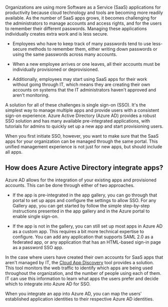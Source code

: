 Organizations are using more Software as a Service (SaaS) applications for productivity because cloud technology and tools are becoming more readily available. As the number of SaaS apps grows, it becomes challenging for the administrators to manage accounts and access rights, and for the users to remember their different passwords. Managing these applications individually creates extra work and is less secure.

- Employees who have to keep track of many passwords tend to use less-secure methods to remember them, either writing down passwords or using the same passwords across many accounts.

- When a new employee arrives or one leaves, all their accounts must be individually provisioned or deprovisioned.

- Additionally, employees may start using SaaS apps for their work without going through IT, which means they are creating their own accounts on systems that the IT administrators haven't approved and aren't monitoring.  

A solution for all of these challenges is single sign-on (SSO). It's the simplest way to manage multiple apps and provide users with a consistent sign-on experience. Azure Active Directory (Azure AD) provides a robust SSO solution and has many available pre-integrated applications, with tutorials for admins to quickly set up a new app and start provisioning users.

When you first initiate SSO, however, you want to make sure that the SaaS apps for your organization can be managed through the same portal. This unified management experience is not just for new apps, but should include all apps.  

## How does Azure Active Directory integrate apps?  

Azure AD allows for the integration of your existing apps and provisioned accounts. This can be done through either of two approaches.

- If the app is pre-integrated in the app gallery, you can go through that portal to set up apps and configure the settings to allow SSO. For any Gallery app, you can get started by follow the simple step-by-step instructions presented in the app gallery and in the Azure portal to enable single sign-on.

- If the app is not in the gallery, you can still set up most apps in Azure AD as a custom app. This requires a bit more technical expertise to configure. You can add any application that supports SAML 2.0 as a federated app, or any application that has an HTML-based sign-in page as a password SSO app.

In the case where users have created their own accounts for SaaS apps that aren't managed by IT, the [Cloud App Discovery](active-directory-cloudappdiscovery-whatis.md) tool provides a solution. This tool monitors the web traffic to identify which apps are being used throughout the organization, and the number of people using each of them. IT can use this information to learn what apps the users prefer and decide which to integrate into Azure AD for SSO.  

When you integrate an app into Azure AD, you can map the users' established application identities to their respective Azure AD identities.  
